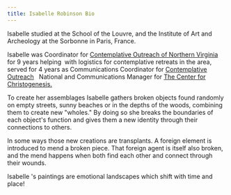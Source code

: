 ```yaml
---
title: Isabelle Robinson Bio
---
```


Isabelle studied at the School of the Louvre, and the Institute of Art and Archeology at the Sorbonne in Paris, France.

Isabelle was Coordinator for [](https://contemplativeoutreachnova.com/)[Contemplative Outreach of Northern Virginia](https://contemplativeoutreachnova.com/)   for 9 years helping  with logistics for contemplative retreats in the area, served for 4 years as Communications Coordinator for[](https://www.contemplativeoutreach.org/) [Contemplative Outreach](https://www.contemplativeoutreach.org/)   National and Communications Manager for [The Center for Christogenesis.](https://christogenesis.org/)

To create her assemblages Isabelle gathers broken objects found randomly on empty streets, sunny beaches or in the depths of the woods, combining them to create new "wholes." By doing so she breaks the boundaries of each object's function and gives them a new identity through their connections to others.

In some ways those new creations are transplants. A foreign element is introduced to mend a broken piece. That foreign agent is itself also broken, and the mend happens when both find each other and connect through their wounds.

Isabelle 's paintings are emotional landscapes which shift with time and place!
